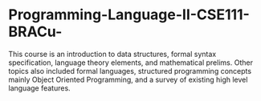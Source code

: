 # Programming-Language-II-CSE111-BRACu-
This course is an introduction to data structures, formal syntax specification, language theory elements, and mathematical prelims. Other topics also included formal languages, structured programming concepts mainly Object Oriented Programming, and a survey of existing high level language features.
